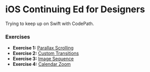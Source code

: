 # iOS Continuing Ed for Designers

Trying to keep up on Swift with CodePath.

### Exercises
* **Exercise 1:** [Parallax Scrolling](https://github.com/bkobash/ios-designers-continuing/tree/master/wk1-parallax)
* **Exercise 2:** [Custom Transitions](https://github.com/bkobash/ios-designers-continuing/tree/master/wk2-custom-transitions)
* **Exercise 3:** [Image Sequence](https://github.com/bkobash/ios-designers-continuing/tree/master/wk3-image-sequence)
* **Exercise 4:** [Calendar Zoom](https://github.com/bkobash/ios-designers-continuing/tree/master/wk4-calendar-zoom)
